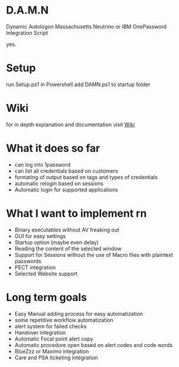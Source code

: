 # D.A.M.N
Dynamic Autologon Massachusetts Neutrino
or IBM OnePassword Integration Script 

yes.

# Setup
run Setup.ps1 in Powershell
add DAMN.ps1 to startup folder

# Wiki
for in depth explanation and documentation visit [Wiki](https://github.com/Logotrop/DAMN/wiki)
# What it does so far
 - can log into 1password
 - can list all credentials based on customers
 - formating of output based on tags and types of credentials
 - automatic relogin based on sessions
 - Automatic login for supported applications
 
# What I want to implement rn
 - Binary executables without AV freaking out
 - GUI for easy settings
 - Startup option (maybe even delay)
 - Reading the content of the selected window
 - Support for Sessions without the use of Macro files with plaintext passwords
 - PECT integration
 - Selected Website support
 
 
# Long term goals
 - Easy Manual adding process for easy automatization
 - some repetitive workflow automatization
 - alert system for failed checks
 - Handover integration
 - Automatic Focal point alert copy
 - Automatic procedure open based on alert codes and code words
 - BlueZzz or Maximo integration
 - Care and PSA ticketing integration
 
